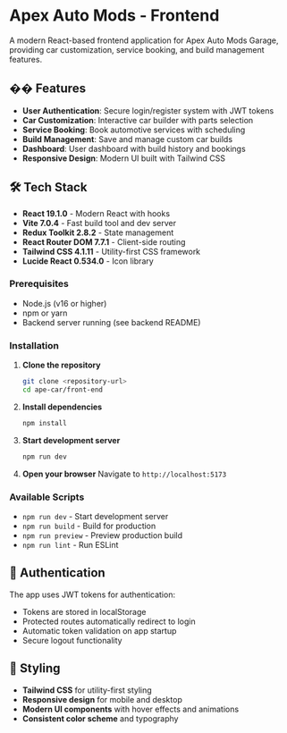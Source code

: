 # Apex Auto Mods - Frontend

A modern React-based frontend application for Apex Auto Mods Garage, providing car customization, service booking, and build management features.

## �� Features

- **User Authentication**: Secure login/register system with JWT tokens
- **Car Customization**: Interactive car builder with parts selection
- **Service Booking**: Book automotive services with scheduling
- **Build Management**: Save and manage custom car builds
- **Dashboard**: User dashboard with build history and bookings
- **Responsive Design**: Modern UI built with Tailwind CSS

## 🛠️ Tech Stack

- **React 19.1.0** - Modern React with hooks
- **Vite 7.0.4** - Fast build tool and dev server
- **Redux Toolkit 2.8.2** - State management
- **React Router DOM 7.7.1** - Client-side routing
- **Tailwind CSS 4.1.11** - Utility-first CSS framework
- **Lucide React 0.534.0** - Icon library

### Prerequisites

- Node.js (v16 or higher)
- npm or yarn
- Backend server running (see backend README)

### Installation

1. **Clone the repository**

   ```bash
   git clone <repository-url>
   cd ape-car/front-end
   ```

2. **Install dependencies**

   ```bash
   npm install
   ```

3. **Start development server**

   ```bash
   npm run dev
   ```

4. **Open your browser**
   Navigate to `http://localhost:5173`

### Available Scripts

- `npm run dev` - Start development server
- `npm run build` - Build for production
- `npm run preview` - Preview production build
- `npm run lint` - Run ESLint

## 🔐 Authentication

The app uses JWT tokens for authentication:

- Tokens are stored in localStorage
- Protected routes automatically redirect to login
- Automatic token validation on app startup
- Secure logout functionality

## 🎨 Styling

- **Tailwind CSS** for utility-first styling
- **Responsive design** for mobile and desktop
- **Modern UI components** with hover effects and animations
- **Consistent color scheme** and typography
